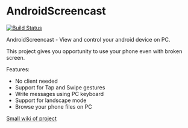 AndroidScreencast
=================
[![Build Status](https://drone.io/github.com/xSAVIKx/AndroidScreencast/status.png)](https://drone.io/github.com/xSAVIKx/AndroidScreencast/latest)

AndroidScreencast - View and control your android device on PC.

This project gives you opportunity to use your phone even with broken screen.

Features:
  - No client needed
  - Support for Tap and Swipe gestures
  - Write messages using PC keyboard
  - Support for landscape mode
  - Browse your phone files on PC


[Small wiki of project](https://github.com/xSAVIKx/AndroidScreencast/wiki)
